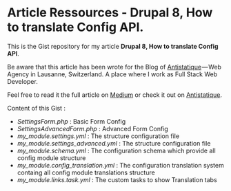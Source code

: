 # Article Ressources - Drupal 8, How to translate Config API.

This is the Gist repository for my article **Drupal 8, How to translate Config API**.

Be aware that this article has been wrote for the Blog of [Antistatique](https://antistatique.net/fr/node/452) — Web Agency in Lausanne, Switzerland. A place where I work as Full Stack Web Developer.

Feel free to read it the full article on [Medium](https://medium.com/@WengerK) or check it out on [Antistatique](https://antistatique.net).

Content of this Gist :
- *SettingsForm.php* : Basic Form Config
- *SettingsAdvancedForm.php* : Advanced Form Config
- *my_module.settings.yml* : The structure configuration file  
- *my_module.settings_advanced.yml* : The structure configuration file 
- *my_module.schema.yml* : The configuration schema which provide all config module structure
- *my_module.config_translation.yml* : The configuration translation system containg all config module translations structure
- *my_module.links.task.yml* : The custom tasks to show Translation tabs
